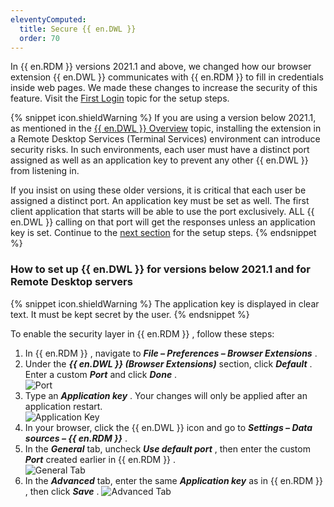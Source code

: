 ```yaml
---
eleventyComputed:
  title: Secure {{ en.DWL }}
  order: 70
---
```

In {{ en.RDM }} versions 2021.1 and above, we changed how our browser extension {{ en.DWL }} communicates with {{ en.RDM }} to fill in credentials inside web pages. We made these changes to increase the security of this feature. Visit the [First Login](/rdm/mac/dwl/first-login-devolutions-web-login/) topic for the setup steps.  

{% snippet icon.shieldWarning %} 
If you are using a version below 2021.1, as mentioned in the [{{ en.DWL }} Overview](/rdm/mac/dwl/overview/) topic, installing the extension in a Remote Desktop Services (Terminal Services) environment can introduce security risks. In such environments, each user must have a distinct port assigned as well as an application key to prevent any other {{ en.DWL }} from listening in.  

If you insist on using these older versions, it is critical that each user be assigned a distinct port. An application key must be set as well. The first client application that starts will be able to use the port exclusively. ALL {{ en.DWL }} calling on that port will get the responses unless an application key is set. Continue to the [next section](#how-to-set-up--endwl--for-versions-below-20211-and-for-remote-desktop-servers) for the setup steps. 
{% endsnippet %}
 
### How to set up {{ en.DWL }} for versions below 2021.1 and for Remote Desktop servers 

{% snippet icon.shieldWarning %} 
The application key is displayed in clear text. It must be kept secret by the user. 
{% endsnippet %}
 
To enable the security layer in {{ en.RDM }} , follow these steps:  

1. In {{ en.RDM }} , navigate to ***File – Preferences – Browser Extensions*** . 
1. Under the ***{{ en.DWL }} (Browser Extensions)*** section, click ***Default*** . Enter a custom ***Port*** and click ***Done*** .  
![Port](https://webdevolutions.azureedge.net/docs/en/rdm/mac/RDMMac2021.png) 
1. Type an ***Application key*** . Your changes will only be applied after an application restart.  
![Application Key](https://webdevolutions.azureedge.net/docs/en/rdm/mac/RDMMac2023.png) 
1. In your browser, click the {{ en.DWL }} icon and go to ***Settings – Data sources – {{ en.RDM }}*** . 
1. In the ***General*** tab, uncheck ***Use default port*** , then enter the custom ***Port*** created earlier in {{ en.RDM }} .  
![General Tab](https://webdevolutions.azureedge.net/docs/en/rdm/mac/Dwl40434png.png) 
1. In the ***Advanced*** tab, enter the same ***Application key*** as in {{ en.RDM }} , then click ***Save*** . 
![Advanced Tab](https://webdevolutions.azureedge.net/docs/en/rdm/mac/Dwl4033.png) 


